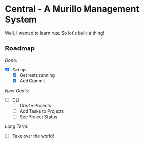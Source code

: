 # Central - A Murillo Management System

Well, I wanted to learn rust. So let's build a thing!

## Roadmap

*Done*:
- [x] Set up
  - [x] Get tests running
  - [x] Add Commit

*Next Goals*:
- [ ] CLI
  - [ ] Create Projects
  - [ ] Add Tasks to Projects
  - [ ] See Project Status

*Long Term*:
- [ ] Take over the world!
